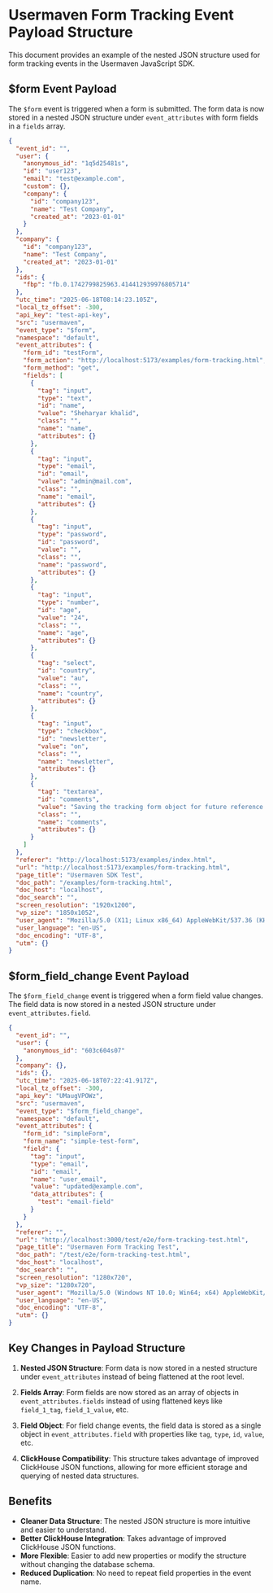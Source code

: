 # Usermaven Form Tracking Event Payload Structure

This document provides an example of the nested JSON structure used for form tracking events in the Usermaven JavaScript SDK.

## $form Event Payload

The `$form` event is triggered when a form is submitted. The form data is now stored in a nested JSON structure under `event_attributes` with form fields in a `fields` array.

```json
{
  "event_id": "",
  "user": {
    "anonymous_id": "1q5d25481s",
    "id": "user123",
    "email": "test@example.com",
    "custom": {},
    "company": {
      "id": "company123",
      "name": "Test Company",
      "created_at": "2023-01-01"
    }
  },
  "company": {
    "id": "company123",
    "name": "Test Company",
    "created_at": "2023-01-01"
  },
  "ids": {
    "fbp": "fb.0.1742799825963.414412939976805714"
  },
  "utc_time": "2025-06-18T08:14:23.105Z",
  "local_tz_offset": -300,
  "api_key": "test-api-key",
  "src": "usermaven",
  "event_type": "$form",
  "namespace": "default",
  "event_attributes": {
    "form_id": "testForm",
    "form_action": "http://localhost:5173/examples/form-tracking.html",
    "form_method": "get",
    "fields": [
      {
        "tag": "input",
        "type": "text",
        "id": "name",
        "value": "Sheharyar khalid",
        "class": "",
        "name": "name",
        "attributes": {}
      },
      {
        "tag": "input",
        "type": "email",
        "id": "email",
        "value": "admin@mail.com",
        "class": "",
        "name": "email",
        "attributes": {}
      },
      {
        "tag": "input",
        "type": "password",
        "id": "password",
        "value": "",
        "class": "",
        "name": "password",
        "attributes": {}
      },
      {
        "tag": "input",
        "type": "number",
        "id": "age",
        "value": "24",
        "class": "",
        "name": "age",
        "attributes": {}
      },
      {
        "tag": "select",
        "id": "country",
        "value": "au",
        "class": "",
        "name": "country",
        "attributes": {}
      },
      {
        "tag": "input",
        "type": "checkbox",
        "id": "newsletter",
        "value": "on",
        "class": "",
        "name": "newsletter",
        "attributes": {}
      },
      {
        "tag": "textarea",
        "id": "comments",
        "value": "Saving the tracking form object for future reference.",
        "class": "",
        "name": "comments",
        "attributes": {}
      }
    ]
  },
  "referer": "http://localhost:5173/examples/index.html",
  "url": "http://localhost:5173/examples/form-tracking.html",
  "page_title": "Usermaven SDK Test",
  "doc_path": "/examples/form-tracking.html",
  "doc_host": "localhost",
  "doc_search": "",
  "screen_resolution": "1920x1200",
  "vp_size": "1850x1052",
  "user_agent": "Mozilla/5.0 (X11; Linux x86_64) AppleWebKit/537.36 (KHTML, like Gecko) Chrome/137.0.0.0 Safari/537.36",
  "user_language": "en-US",
  "doc_encoding": "UTF-8",
  "utm": {}
}
```

## $form_field_change Event Payload

The `$form_field_change` event is triggered when a form field value changes. The field data is now stored in a nested JSON structure under `event_attributes.field`.

```json
{
  "event_id": "",
  "user": {
    "anonymous_id": "603c604s07"
  },
  "company": {},
  "ids": {},
  "utc_time": "2025-06-18T07:22:41.917Z",
  "local_tz_offset": -300,
  "api_key": "UMaugVPOWz",
  "src": "usermaven",
  "event_type": "$form_field_change",
  "namespace": "default",
  "event_attributes": {
    "form_id": "simpleForm",
    "form_name": "simple-test-form",
    "field": {
      "tag": "input",
      "type": "email",
      "id": "email",
      "name": "user_email",
      "value": "updated@example.com",
      "data_attributes": {
        "test": "email-field"
      }
    }
  },
  "referer": "",
  "url": "http://localhost:3000/test/e2e/form-tracking-test.html",
  "page_title": "Usermaven Form Tracking Test",
  "doc_path": "/test/e2e/form-tracking-test.html",
  "doc_host": "localhost",
  "doc_search": "",
  "screen_resolution": "1280x720",
  "vp_size": "1280x720",
  "user_agent": "Mozilla/5.0 (Windows NT 10.0; Win64; x64) AppleWebKit/537.36 (KHTML, like Gecko) Chrome/120.0.6099.28 Safari/537.36",
  "user_language": "en-US",
  "doc_encoding": "UTF-8",
  "utm": {}
}
```

## Key Changes in Payload Structure

1. **Nested JSON Structure**: Form data is now stored in a nested structure under `event_attributes` instead of being flattened at the root level.

2. **Fields Array**: Form fields are now stored as an array of objects in `event_attributes.fields` instead of using flattened keys like `field_1_tag`, `field_1_value`, etc.

3. **Field Object**: For field change events, the field data is stored as a single object in `event_attributes.field` with properties like `tag`, `type`, `id`, `value`, etc.

4. **ClickHouse Compatibility**: This structure takes advantage of improved ClickHouse JSON functions, allowing for more efficient storage and querying of nested data structures.

## Benefits

- **Cleaner Data Structure**: The nested JSON structure is more intuitive and easier to understand.
- **Better ClickHouse Integration**: Takes advantage of improved ClickHouse JSON functions.
- **More Flexible**: Easier to add new properties or modify the structure without changing the database schema.
- **Reduced Duplication**: No need to repeat field properties in the event name.
